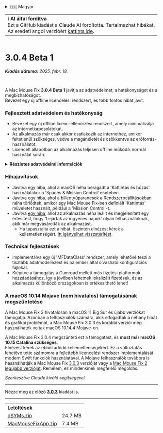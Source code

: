 <details>
<summary>🇭🇺 Magyar</summary>

[🇬🇧 English (GitHub)](https://github.com/noah-nuebling/mac-mouse-fix/releases/tag/3.0.4-Beta-1)\
[🇦🇩 Català](https://redirect.macmousefix.com/?target=mmf-release&tag=3.0.4-Beta-1&locale=ca)\
[🇩🇪 Deutsch](https://redirect.macmousefix.com/?target=mmf-release&tag=3.0.4-Beta-1&locale=de)\
[🇪🇸 Español](https://redirect.macmousefix.com/?target=mmf-release&tag=3.0.4-Beta-1&locale=es)\
[🇫🇷 Français](https://redirect.macmousefix.com/?target=mmf-release&tag=3.0.4-Beta-1&locale=fr)\
[🇮🇩 Indonesia](https://redirect.macmousefix.com/?target=mmf-release&tag=3.0.4-Beta-1&locale=id)\
[🇮🇹 Italiano](https://redirect.macmousefix.com/?target=mmf-release&tag=3.0.4-Beta-1&locale=it)\
**🇭🇺 Magyar**\
[🇳🇱 Nederlands](https://redirect.macmousefix.com/?target=mmf-release&tag=3.0.4-Beta-1&locale=nl)\
[🇵🇱 Polski](https://redirect.macmousefix.com/?target=mmf-release&tag=3.0.4-Beta-1&locale=pl)\
[🇧🇷 Português (Brasil)](https://redirect.macmousefix.com/?target=mmf-release&tag=3.0.4-Beta-1&locale=pt-BR)\
[🇵🇹 Português (Portugal)](https://redirect.macmousefix.com/?target=mmf-release&tag=3.0.4-Beta-1&locale=pt-PT)\
[🇷🇴 Română](https://redirect.macmousefix.com/?target=mmf-release&tag=3.0.4-Beta-1&locale=ro)\
[🇸🇪 Svenska](https://redirect.macmousefix.com/?target=mmf-release&tag=3.0.4-Beta-1&locale=sv)\
[🇻🇳 Tiếng Việt](https://redirect.macmousefix.com/?target=mmf-release&tag=3.0.4-Beta-1&locale=vi)\
[🇹🇷 Türkçe](https://redirect.macmousefix.com/?target=mmf-release&tag=3.0.4-Beta-1&locale=tr)\
[🇨🇿 Čeština](https://redirect.macmousefix.com/?target=mmf-release&tag=3.0.4-Beta-1&locale=cs)\
[🇬🇷 Ελληνικά](https://redirect.macmousefix.com/?target=mmf-release&tag=3.0.4-Beta-1&locale=el)\
[🇷🇺 Русский](https://redirect.macmousefix.com/?target=mmf-release&tag=3.0.4-Beta-1&locale=ru)\
[🇺🇦 Українська](https://redirect.macmousefix.com/?target=mmf-release&tag=3.0.4-Beta-1&locale=uk)\
[🇮🇱 עברית](https://redirect.macmousefix.com/?target=mmf-release&tag=3.0.4-Beta-1&locale=he)\
[🇸🇦 العربية](https://redirect.macmousefix.com/?target=mmf-release&tag=3.0.4-Beta-1&locale=ar)\
[🇮🇳 हिन्दी](https://redirect.macmousefix.com/?target=mmf-release&tag=3.0.4-Beta-1&locale=hi)\
[🇹🇭 ไทย](https://redirect.macmousefix.com/?target=mmf-release&tag=3.0.4-Beta-1&locale=th)\
[🇨🇳 中文 (简体)](https://redirect.macmousefix.com/?target=mmf-release&tag=3.0.4-Beta-1&locale=zh-Hans)\
[🇨🇳 中文 (繁體)](https://redirect.macmousefix.com/?target=mmf-release&tag=3.0.4-Beta-1&locale=zh-Hant)\
[🇭🇰 中文（香港)](https://redirect.macmousefix.com/?target=mmf-release&tag=3.0.4-Beta-1&locale=zh-HK)\
[🇯🇵 日本語](https://redirect.macmousefix.com/?target=mmf-release&tag=3.0.4-Beta-1&locale=ja)\
[🇰🇷 한국어](https://redirect.macmousefix.com/?target=mmf-release&tag=3.0.4-Beta-1&locale=ko)\
[Help translate Mac Mouse Fix to different languages!](https://github.com/noah-nuebling/mac-mouse-fix/discussions/731)
</details>
<table align=><td>
<b>ℹ️ AI által fordítva</b><br>
Ezt a GitHub kiadást a Claude AI fordította. Tartalmazhat hibákat.<br>
Az eredeti angol verzióért <a href="https://github.com/noah-nuebling/mac-mouse-fix/releases/tag/3.0.4-Beta-1">kattints ide</a>.
</td></table>

<table></table>

# 3.0.4 Beta 1
***Kiadás dátuma:** 2025. febr. 18.*

<br>

A Mac Mouse Fix **3.0.4 Beta 1** javítja az adatvédelmet, a hatékonyságot és a megbízhatóságot.\
Bevezet egy új offline licencelési rendszert, és több fontos hibát javít.

### Fejlesztett adatvédelem és hatékonyság

- Bevezet egy új offline licenc-ellenőrzési rendszert, amely minimalizálja az internetkapcsolatokat.
- Az alkalmazás már csak akkor csatlakozik az internethez, amikor feltétlenül szükséges, védve a magánéletét és csökkentve az erőforrás-használatot.
- Licencelt állapotban az alkalmazás teljesen offline működik normál használat során.

<details>
<summary><b>Részletes adatvédelmi információk</b></summary>
A korábbi verziók minden indításkor online ellenőrizték a licenceket, ami lehetővé tette, hogy harmadik féltől származó szerverek (GitHub és Gumroad) kapcsolati naplókat tároljanak. Az új rendszer kiküszöböli a szükségtelen kapcsolatokat – a kezdeti licencaktiválás után csak akkor csatlakozik az internethez, ha a helyi licencadatok sérültek.
<br><br>
Bár én személyesen soha nem rögzítettem felhasználói viselkedést, az előző rendszer elméletileg lehetővé tette, hogy harmadik féltől származó szerverek naplózzák az IP-címeket és a csatlakozási időpontokat. A Gumroad naplózhatta a licenckulcsát, és potenciálisan összekapcsolhatta azt bármilyen személyes információval, amit a Mac Mouse Fix vásárlásakor rögzítettek Önről.
<br><br>
Nem vettem figyelembe ezeket a finom adatvédelmi kérdéseket, amikor az eredeti licencelési rendszert építettem, de most a Mac Mouse Fix a lehető leginkább privát és internetmentes!
<br><br>
Lásd még a <a href=https://gumroad.com/privacy>Gumroad adatvédelmi irányelveit</a> és ezt a <a href=https://github.com/noah-nuebling/mac-mouse-fix/issues/976#issuecomment-2140955801>GitHub hozzászólásomat</a>.

</details>

### Hibajavítások

- Javítva egy hiba, ahol a macOS néha beragadt a 'Kattintás és húzás' használatakor a 'Spaces & Mission Control' esetében.
- Javítva egy hiba, ahol a billentyűparancsok a Rendszerbeállításokban néha törlődtek, amikor egy Mac Mouse Fix-ben definiált 'Kattintás' műveletet használt, például a 'Mission Control'-t.
- Javítva [egy hiba](https://github.com/noah-nuebling/mac-mouse-fix/issues?q=state%3Aopen%20label%3A%22%27Free%20days%20are%20over%27%20bug%22), ahol az alkalmazás néha leállt és megjelenített egy értesítést, hogy 'Lejártak az ingyenes napok' olyan felhasználóknak, akik már megvásárolták az alkalmazást.
    - Ha tapasztalta ezt a hibát, őszintén elnézést kérek a kellemetlenségért. [Itt igényelhet visszatérítést](https://redirect.macmousefix.com/?message=&target=mmf-apply-for-refund&locale=hu).

### Technikai fejlesztések

- Implementálva egy új 'MFDataClass' rendszer, amely lehetővé teszi a tisztább adatmodellezést és az ember által olvasható konfigurációs fájlokat.
- Kiépítve a támogatás a Gumroad mellett más fizetési platformok hozzáadásához. Így a jövőben lehetnek lokalizált fizetések, és az alkalmazás különböző országokban is értékesíthető lehet!

### A macOS 10.14 Mojave (nem hivatalos) támogatásának megszüntetése

A Mac Mouse Fix 3 hivatalosan a macOS 11 Big Sur és újabb verziókat támogatja. Azonban a felhasználók számára, akik elfogadták a néhány hibát és grafikai problémát, a Mac Mouse Fix 3.0.3 és korábbi verziói még használhatók voltak macOS 10.14.4 Mojave-on.

A Mac Mouse Fix 3.0.4 megszünteti ezt a támogatást, és **most már macOS 10.15 Catalina szükséges**.\
Elnézést kérek az ebből adódó kellemetlenségekért. Ez a változtatás lehetővé tette számomra a fejlettebb licencelési rendszer implementálását modern Swift funkciók használatával. A Mojave felhasználók továbbra is használhatják a Mac Mouse Fix [3.0.3](https://redirect.macmousefix.com/?target=mmf-release&tag=3.0.3&locale=hu) verzióját vagy a [Mac Mouse Fix 2 legújabb verzióját](https://redirect.macmousefix.com/?target=mmf2-latest&locale=hu). Remélem, ez mindenkinek megfelelő megoldás.

*Szerkesztve Claude kiváló segítségével.*

---

Nézze meg az előző [**3.0.3**](https://redirect.macmousefix.com/?target=mmf-release&tag=3.0.3&locale=hu) kiadást is.

---

<table align="start">
<tr>
    <td colspan=2>
        <b>Letöltések</b>
    </td>
</tr>
<tr>
    <td><a href="https://github.com/noah-nuebling/mac-mouse-fix/releases/download/3.0.4-Beta-1/dSYMs.zip">dSYMs.zip</a></td>
    <td>24.7 MB</td>
</tr>
<tr>
    <td><a href="https://github.com/noah-nuebling/mac-mouse-fix/releases/download/3.0.4-Beta-1/MacMouseFixApp.zip">MacMouseFixApp.zip</a></td>
    <td>7.4 MB</td>
</tr>
</table>